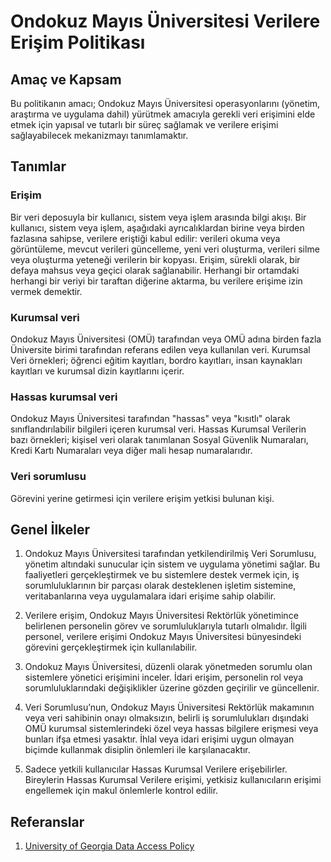 Ondokuz Mayıs Üniversitesi Verilere Erişim Politikası
=====================================================

Amaç ve Kapsam
--------------

Bu politikanın amacı; Ondokuz Mayıs Üniversitesi operasyonlarını (yönetim,
araştırma ve uygulama dahil) yürütmek amacıyla gerekli veri erişimini elde etmek
için yapısal ve tutarlı bir süreç sağlamak ve verilere erişimi sağlayabilecek
mekanizmayı tanımlamaktır.

Tanımlar
--------

### Erişim

Bir veri deposuyla bir kullanıcı, sistem veya işlem arasında bilgi akışı. Bir
kullanıcı, sistem veya işlem, aşağıdaki ayrıcalıklardan birine veya birden
fazlasına sahipse, verilere eriştiği kabul edilir: verileri okuma veya
görüntüleme, mevcut verileri güncelleme, yeni veri oluşturma, verileri silme
veya oluşturma yeteneği verilerin bir kopyası. Erişim, sürekli olarak, bir
defaya mahsus veya geçici olarak sağlanabilir. Herhangi bir ortamdaki herhangi
bir veriyi bir taraftan diğerine aktarma, bu verilere erişime izin vermek
demektir.

### Kurumsal veri

Ondokuz Mayıs Üniversitesi (OMÜ) tarafından veya OMÜ adına birden fazla
Üniversite birimi tarafından referans edilen veya kullanılan veri. Kurumsal Veri
örnekleri; öğrenci eğitim kayıtları, bordro kayıtları, insan kaynakları
kayıtları ve kurumsal dizin kayıtlarını içerir.

### Hassas kurumsal veri

Ondokuz Mayıs Üniversitesi tarafından "hassas" veya "kısıtlı" olarak
sınıflandırılabilir bilgileri içeren kurumsal veri. Hassas Kurumsal Verilerin
bazı örnekleri; kişisel  veri olarak tanımlanan Sosyal Güvenlik Numaraları,
Kredi Kartı Numaraları veya diğer mali hesap numaralarıdır.

### Veri sorumlusu

Görevini yerine getirmesi için verilere erişim yetkisi bulunan kişi.

Genel İlkeler
-------------

1. Ondokuz Mayıs Üniversitesi tarafından yetkilendirilmiş Veri Sorumlusu,
   yönetim altındaki sunucular için sistem ve uygulama yönetimi sağlar. Bu
   faaliyetleri gerçekleştirmek ve bu sistemlere destek vermek için, iş
   sorumluluklarının bir parçası olarak desteklenen işletim sistemine,
   veritabanlarına veya uygulamalara idari erişime sahip olabilir.

2. Verilere erişim, Ondokuz Mayıs Üniversitesi Rektörlük yönetimince belirlenen
   personelin görev ve sorumluluklarıyla tutarlı olmalıdır. İlgili personel,
   verilere erişimi Ondokuz Mayıs Üniversitesi bünyesindeki görevini
   gerçekleştirmek için kullanılabilir.

3. Ondokuz Mayıs Üniversitesi, düzenli olarak yönetmeden sorumlu olan sistemlere
   yönetici erişimini inceler. İdari erişim, personelin rol veya
   sorumluluklarındaki değişiklikler üzerine gözden geçirilir ve güncellenir.

4. Veri Sorumlusu’nun, Ondokuz Mayıs Üniversitesi Rektörlük makamının veya veri
   sahibinin onayı olmaksızın, belirli iş sorumlulukları dışındaki OMÜ kurumsal
   sistemlerindeki özel veya hassas bilgilere erişmesi veya bunları ifşa etmesi
   yasaktır. İhlal veya idari erişimi uygun olmayan biçimde kullanmak disiplin
   önlemleri ile karşılanacaktır.

5. Sadece yetkili kullanıcılar Hassas Kurumsal Verilere erişebilirler.
   Bireylerin Hassas Kurumsal Verilere erişimi, yetkisiz kullanıcıların erişimi
   engellemek için makul önlemlerle kontrol edilir.

Referanslar
----------

1. [University of Georgia Data Access Policy](https://eits.uga.edu/access_and_security/infosec/pols_regs/policies/data_access/)